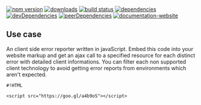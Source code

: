 <!-- #!/usr/bin/env markdown
-*- coding: utf-8 -*-

region header
Copyright Torben Sickert 16.12.2012

License
   This library written by Torben Sickert stand under a creative commons
   naming 3.0 unported license.
   see http://creativecommons.org/licenses/by/3.0/deed.de
endregion -->

[![npm version](https://badge.fury.io/js/errorreporter.svg)](https://www.npmjs.com/package/errorreporter)
[![downloads](https://img.shields.io/npm/dy/clientnode.svg)](https://www.npmjs.com/package/errorreporter)
[![build status](https://travis-ci.org/thaibault/errorReporter.svg?branch=master)](https://travis-ci.org/thaibault/errorReporter)
[![dependencies](https://img.shields.io/david/thaibault/errorreporter.svg)](https://david-dm.org/thaibault/errorreporter)
[![devDependencies](https://img.shields.io/david/dev/thaibault/errorreporter.svg)](https://david-dm.org/thaibault/errorreporter?type=dev)
[![peerDependencies](https://img.shields.io/david/peer/thaibault/errorreporter.svg)](https://david-dm.org/thaibault/errorreporter?type=peer)
[![documentation-website](https://img.shields.io/website-up-down-green-red/http/torben.website/errorreporter.svg?label=documentation-website)](http://torben.website/errorreporter)

Use case
--------

An client side error reporter written in javaScript. Embed this code into your
website markup and get an ajax call to a specified resource for each distinct
error with detailed client informations. You can filter each non supported
client technology to avoid getting error reports from environments which aren't
expected.

    #!HTML

    <script src="https://goo.gl/a4b9oS"></script>

<!-- region vim modline
vim: set tabstop=4 shiftwidth=4 expandtab:
vim: foldmethod=marker foldmarker=region,endregion:
endregion -->
